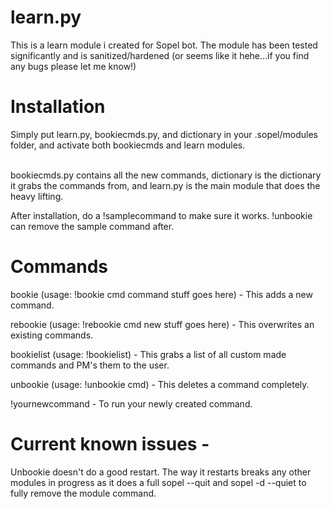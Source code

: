 # learn.py
This is a learn module i created for Sopel bot.  The module has been tested significantly and is sanitized/hardened (or seems like it hehe...if you find any bugs please let me know!) 
&nbsp;

# Installation
Simply put learn.py, bookiecmds.py, and dictionary in your .sopel/modules folder, and activate both bookiecmds and learn modules.  
&nbsp;

bookiecmds.py contains all the new commands, dictionary is the dictionary it grabs the commands from, and learn.py is the main module that does the heavy lifting.
&nbsp;

After installation, do a !samplecommand to make sure it works.  !unbookie can remove the sample command after.
&nbsp;

# Commands
bookie (usage: !bookie cmd command stuff goes here) - This adds a new command.
&nbsp;

rebookie (usage: !rebookie cmd new stuff goes here) - This overwrites an existing commands.
&nbsp;

bookielist (usage: !bookielist) - This grabs a list of all custom made commands and PM's them to the user.
&nbsp;

unbookie (usage: !unbookie cmd) - This deletes a command completely.
&nbsp;

!yournewcommand - To run your newly created command.

# Current known issues - 
Unbookie doesn't do a good restart. The way it restarts breaks any other modules in progress as it does a full sopel --quit and sopel -d --quiet to fully remove the module command.

